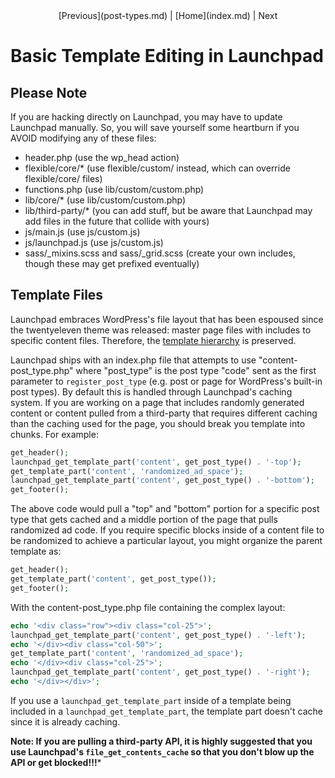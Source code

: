 <center>[Previous](post-types.md) | [Home](index.md) | Next</center>

Basic Template Editing in Launchpad
===================================

## Please Note

If you are hacking directly on Launchpad, you may have to update Launchpad manually.  So, you will save yourself some heartburn if you AVOID modifying any of these files:

* header.php (use the wp_head action)
* flexible/core/* (use flexible/custom/ instead, which can override flexible/core/ files)
* functions.php (use lib/custom/custom.php)
* lib/core/*  (use lib/custom/custom.php)
* lib/third-party/*  (you can add stuff, but be aware that Launchpad may add files in the future that collide with yours)
* js/main.js (use js/custom.js)
* js/launchpad.js (use js/custom.js)
* sass/_mixins.scss and sass/_grid.scss (create your own includes, though these may get prefixed eventually)

## Template Files

Launchpad embraces WordPress's file layout that has been espoused since the twentyeleven theme was released: master page files with includes to specific content files.  Therefore, the [template hierarchy](http://codex.wordpress.org/Template_Hierarchy) is preserved.

Launchpad ships with an index.php file that attempts to use "content-post_type.php" where "post_type" is the post type "code" sent as the first parameter to <code>register_post_type</code> (e.g. post or page for WordPress's built-in post types).  By default this is handled through Launchpad's caching system.  If you are working on a page that includes randomly generated content or content pulled from a third-party that requires different caching than the caching used for the page, you should break you template into chunks.  For example:

```php
get_header();	
launchpad_get_template_part('content', get_post_type() . '-top');
get_template_part('content', 'randomized_ad_space');
launchpad_get_template_part('content', get_post_type() . '-bottom');
get_footer();
```

The above code would pull a "top" and "bottom" portion for a specific post type that gets cached and a middle portion of the page that pulls randomized ad code.  If you require specific blocks inside of a content file to be randomized to achieve a particular layout, you might organize the parent template as: 

```php
get_header();	
get_template_part('content', get_post_type());
get_footer();
```

With the content-post_type.php file containing the complex layout:

```php
echo '<div class="row"><div class="col-25">';
launchpad_get_template_part('content', get_post_type() . '-left');
echo '</div><div class="col-50">';
get_template_part('content', 'randomized_ad_space');
echo '</div><div class="col-25">';
launchpad_get_template_part('content', get_post_type() . '-right');
echo '</div></div>';
```

If you use a <code>launchpad_get_template_part</code> inside of a template being included in a <code>launchpad_get_template_part</code>, the template part doesn't cache since it is already caching.

**Note: If you are pulling a third-party API, it is highly suggested that you use Launchpad's <code>file_get_contents_cache</code> so that you don't blow up the API or get blocked!!!***


